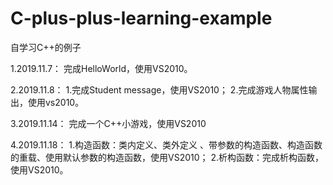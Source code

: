 # C-plus-plus-learning-example
自学习C++的例子

1.2019.11.7：
	完成HelloWorld，使用VS2010。
	
2.2019.11.8：
	1.完成Student message，使用VS2010；
	2.完成游戏人物属性输出，使用vs2010。
	
3.2019.11.14：
	完成一个C++小游戏，使用VS2010
	
4.2019.11.18：
	1.构造函数：类内定义、类外定义 、带参数的构造函数、构造函数的重载、使用默认参数的构造函数，使用VS2010；
	2.析构函数：完成析构函数，使用VS2010。
